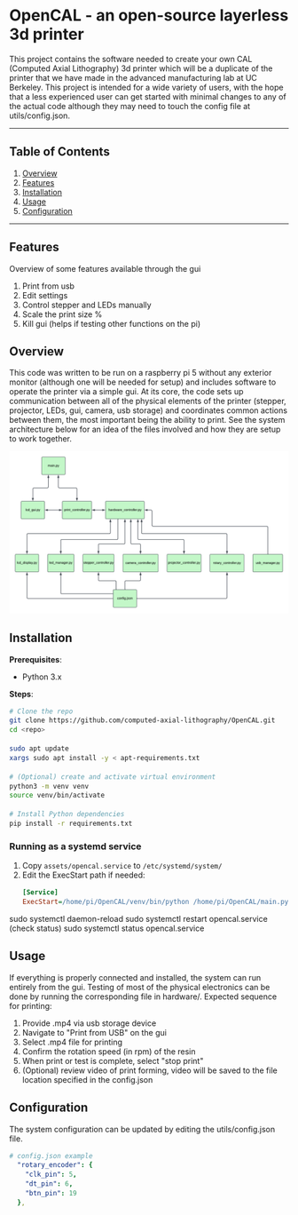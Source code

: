 # OpenCAL - an open-source layerless 3d printer

This project contains the software needed to create your own CAL (Computed Axial Lithography) 3d printer which will be a duplicate of the printer that we have made in the advanced manufacturing lab at UC Berkeley. This project is intended for a wide variety of users, with the hope that a less experienced user can get started with minimal changes to any of the actual code although they may need to touch the config file at utils/config.json. 

---

## Table of Contents

1. [Overview](#overview)
2. [Features](#Features)
2. [Installation](#installation)
3. [Usage](#usage)
4. [Configuration](#configuration)

---

## Features
Overview of some features available through the gui
1. Print from usb
2. Edit settings
3. Control stepper and LEDs manually
4. Scale the print size %
5. Kill gui (helps if testing other functions on the pi)

## Overview

This code was written to be run on a raspberry pi 5 without any exterior monitor (although one will be needed for setup) and includes software to operate the printer via a simple gui. At its core, the code sets up communication between all of the physical elements of the printer (stepper, projector, LEDs, gui, camera, usb storage) and coordinates common actions between them, the most important being the ability to print. See the system architecture below for an idea of the files involved and how they are setup to work together.

![System Architecture Diagram](assets/sw_overview.png "Architecture")


## Installation

**Prerequisites**:

* Python 3.x

**Steps**:

```bash
# Clone the repo
git clone https://github.com/computed-axial-lithography/OpenCAL.git
cd <repo>

sudo apt update
xargs sudo apt install -y < apt-requirements.txt

# (Optional) create and activate virtual environment
python3 -m venv venv
source venv/bin/activate

# Install Python dependencies
pip install -r requirements.txt
```
### Running as a systemd service
1. Copy `assets/opencal.service` to `/etc/systemd/system/`
2. Edit the ExecStart path if needed:
   ```ini
   [Service]
   ExecStart=/home/pi/OpenCAL/venv/bin/python /home/pi/OpenCAL/main.py

sudo systemctl daemon-reload
sudo systemctl restart opencal.service
(check status)
sudo systemctl status opencal.service



## Usage

If everything is properly connected and installed, the system can run entirely from the gui. Testing of most of the physical electronics can be done by running the corresponding file in hardware/. Expected sequence for printing:
1. Provide .mp4 via usb storage device
2. Navigate to "Print from USB" on the gui
3. Select .mp4 file for printing
4. Confirm the rotation speed (in rpm) of the resin
5. When print or test is complete, select "stop print"
6. (Optional) review video of print forming, video will be saved to the file location specified in the config.json

## Configuration

The system configuration can be updated by editing the utils/config.json file. 

```yaml
# config.json example
  "rotary_encoder": {
    "clk_pin": 5,
    "dt_pin": 6,
    "btn_pin": 19
  },
```

